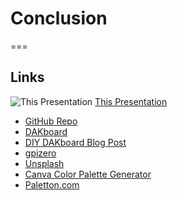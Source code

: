 <!-- .slide: id="conclusion-conclusion" -->

# Conclusion

===

<!-- .slide: class="image left layout" id="conclusion-links" -->

<h2>Links</h2>

![This Presentation](dakboard/img/presentation-url-qr-code.svg) [This Presentation](https://robertbullen.github.io/dakboard)

- [GitHub Repo](https://github.com/robertbullen/dakboard)
- [DAKboard](https://dakboard.com/site)
- [DIY DAKboard Blog Post](https://blog.dakboard.com/diy-wall-display/)
- [gpizero](https://gpiozero.readthedocs.io/en/stable/index.html)
- [Unsplash](https://unsplash.com/)
- [Canva Color Palette Generator](https://www.canva.com/colors/color-palette-generator/)
- [Paletton.com](https://paletton.com/)
